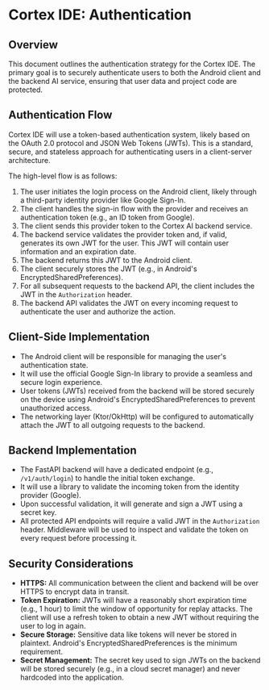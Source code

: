 # Cortex IDE: Authentication

## Overview
This document outlines the authentication strategy for the Cortex IDE. The primary goal is to securely authenticate users to both the Android client and the backend AI service, ensuring that user data and project code are protected.

## Authentication Flow
Cortex IDE will use a token-based authentication system, likely based on the OAuth 2.0 protocol and JSON Web Tokens (JWTs). This is a standard, secure, and stateless approach for authenticating users in a client-server architecture.

The high-level flow is as follows:
1. The user initiates the login process on the Android client, likely through a third-party identity provider like Google Sign-In.
2. The client handles the sign-in flow with the provider and receives an authentication token (e.g., an ID token from Google).
3. The client sends this provider token to the Cortex AI backend service.
4. The backend service validates the provider token and, if valid, generates its own JWT for the user. This JWT will contain user information and an expiration date.
5. The backend returns this JWT to the Android client.
6. The client securely stores the JWT (e.g., in Android's EncryptedSharedPreferences).
7. For all subsequent requests to the backend API, the client includes the JWT in the `Authorization` header.
8. The backend API validates the JWT on every incoming request to authenticate the user and authorize the action.

## Client-Side Implementation
- The Android client will be responsible for managing the user's authentication state.
- It will use the official Google Sign-In library to provide a seamless and secure login experience.
- User tokens (JWTs) received from the backend will be stored securely on the device using Android's EncryptedSharedPreferences to prevent unauthorized access.
- The networking layer (Ktor/OkHttp) will be configured to automatically attach the JWT to all outgoing requests to the backend.

## Backend Implementation
- The FastAPI backend will have a dedicated endpoint (e.g., `/v1/auth/login`) to handle the initial token exchange.
- It will use a library to validate the incoming token from the identity provider (Google).
- Upon successful validation, it will generate and sign a JWT using a secret key.
- All protected API endpoints will require a valid JWT in the `Authorization` header. Middleware will be used to inspect and validate the token on every request before processing it.

## Security Considerations
- **HTTPS:** All communication between the client and backend will be over HTTPS to encrypt data in transit.
- **Token Expiration:** JWTs will have a reasonably short expiration time (e.g., 1 hour) to limit the window of opportunity for replay attacks. The client will use a refresh token to obtain a new JWT without requiring the user to log in again.
- **Secure Storage:** Sensitive data like tokens will never be stored in plaintext. Android's EncryptedSharedPreferences is the minimum requirement.
- **Secret Management:** The secret key used to sign JWTs on the backend will be stored securely (e.g., in a cloud secret manager) and never hardcoded into the application.
